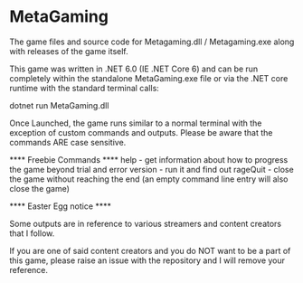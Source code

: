 # MetaGaming
The game files and source code for Metagaming.dll / Metagaming.exe along with releases of the game itself.

This game was written in .NET 6.0 (IE .NET Core 6) and can be run completely within the standalone MetaGaming.exe file or via the .NET core runtime with the standard terminal calls:

dotnet run MetaGaming.dll

Once Launched, the game runs similar to a normal terminal with the exception of custom commands and outputs. Please be aware that the commands ARE case sensitive.

**** Freebie Commands ****
help - get information about how to progress the game beyond trial and error
version - run it and find out
rageQuit - close the game without reaching the end (an empty command line entry will also close the game)


**** Easter Egg notice ****

Some outputs are in reference to various streamers and content creators that I follow.

If you are one of said content creators and you do NOT want to be a part of this game, please raise an issue with the repository and I will remove your reference.
